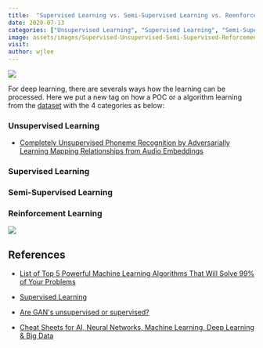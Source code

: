 ```yaml
---
title:  "Supervised Learning vs. Semi-Supervised Learning vs. Reenforcement Learning"
date: 2020-07-13
categories: ["Unsupervised Learning", "Supervised Learning", "Semi-Supervised Learning", "Reinforcement Learning"]
image: assets/images/Supervised-Unsupervised-Semi-Supervised-Reforcement-Learning.jpg
visit:
author: wjlee
---
```


[![](https://rebrand.ly/dlc_png_url)](https://rebrand.ly/dlc_uml_url)

For deep learning, there are severals ways how the learning can be processed. Here we put a new tag on how a POC or a algorithm learning from the [dataset]({{site.url}}{{site.baseurl}}/dlcv2/Dataset/) with the 4 categories as below:

### Unsupervised Learning
* [Completely Unsupervised Phoneme Recognition by Adversarially Learning Mapping Relationships from Audio Embeddings](https://sss050531.wordpress.com/2018/05/30/%E8%AB%96%E6%96%87%E9%96%B1%E8%AE%80completely-unsupervised-phoneme-recognition-by-adversarially-learning-mapping-relationships-from-audio-embeddings/)

### Supervised Learning
### Semi-Supervised Learning
### Reinforcement Learning

![](assets/images/Supervised-Unsupervised-Semi-Supervised-Reforcement-Learning.jpg)

## References
* [List of Top 5 Powerful Machine Learning Algorithms That Will Solve 99% of Your Problems](https://laconicml.com/machine-learning-algorithms/?fbclid=IwAR2FkmJo6esqHs0zU707SS_EO3k65XkG_hpA-B2h4k08iLx9FBbDABdsbTc)

* [Supervised Learning](https://medium.com/@jorgesleonel/supervised-learning-c16823b00c13)

* [Are GAN's unsupervised or supervised?](https://stackoverflow.com/questions/44445778/are-gans-unsupervised-or-supervised)

* [Cheat Sheets for AI, Neural Networks, Machine Learning, Deep Learning & Big Data](https://becominghuman.ai/cheat-sheets-for-ai-neural-networks-machine-learning-deep-learning-big-data-678c51b4b463)